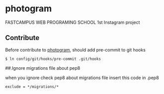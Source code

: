 # photogram
FASTCAMPUS WEB PROGRAMING SCHOOL 1st Instagram project

## Contribute

Before contribute to [photogram](https://github.com/deadlylaid/photogram/), should add pre-commit to git hooks

```
$ ln config/git/hooks/pre-commit .git/hooks
```

##.Ignore migrations file about pep8

when you ignore check pep8 about migrations file insert this code in .pep8

```
exclude = */migrations/*
```
